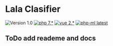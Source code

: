 # Lala Clasifier

![Version 1.0](https://img.shields.io/badge/version-1.0-green.svg)
[![php 7.*](https://img.shields.io/badge/php-7.*-8892BF.svg)](http://php.net/)
[![vue 2.*](https://img.shields.io/badge/vue-2.*-brightgreen.svg)](https://vuejs.org/)
[![php-ml latest](https://img.shields.io/badge/phpml-latest-004d40.svg)](https://github.com/php-ai/php-ml)

## ToDo add reademe and docs
